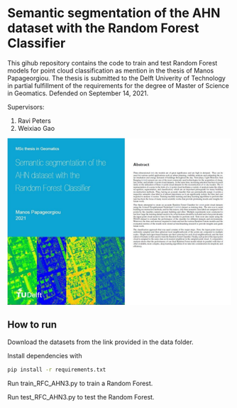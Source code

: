# Semantic segmentation of the AHN dataset with the Random Forest Classifier

This gihub repository contains the code to train and test Random Forest models for point cloud classification as mention in the thesis of Manos Papageorgiou.
The thesis is submitted to the Delft Univerity of Technology in partial fulfillment of the requirements for the degree of Master of Science in Geomatics. Defended on September 14, 2021.

Supervisors:
1. Ravi Peters
2. Weixiao Gao

<img src="src/images/cover_front.JPG">


## How to run

Download the datasets from the link provided in the data folder.

Install dependencies with 

```bash
pip install -r requirements.txt
```

Run train_RFC_AHN3.py to train a Random Forest.

Run test_RFC_AHN3.py to test the Random Forest.
